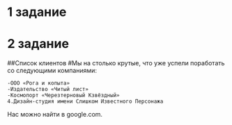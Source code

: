 # 1 задание
# 2 задание
##Список клиентов
#Мы на столько крутые, что уже успели поработать со следующими компаниями:

    -ООО «Рога и копыта»
    -Издательство «Читый лист»
    -Космопорт «Черезтерновый Кзвёздный»
    4.Дизайн-студия имени Слишком Известного Персонажа
Нас можно найти в google.com.